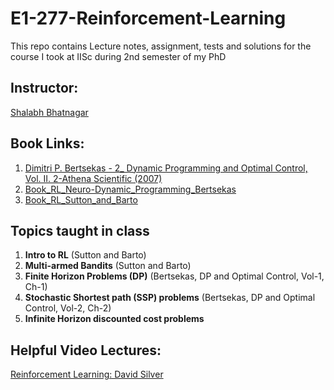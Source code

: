 # E1-277-Reinforcement-Learning
This repo contains Lecture notes, assignment, tests and solutions for the course I took at IISc during 2nd semester of my PhD

## Instructor:
[Shalabh Bhatnagar](https://www.csa.iisc.ac.in/~shalabh/index.html) 

## Book Links:
1. [Dimitri P. Bertsekas - 2_ Dynamic Programming and Optimal Control, Vol. II. 2-Athena Scientific (2007)](https://drive.google.com/file/d/1Tns86us-mp5XL50OlBw1ldQMoibiO5VJ/view?usp=sharing)
2. [Book_RL_Neuro-Dynamic_Programming_Bertsekas](https://drive.google.com/file/d/1855kAlYydnhHBOUQOhVJOQshzikXAHpC/view?usp=sharing)
3. [Book_RL_Sutton_and_Barto](https://drive.google.com/file/d/14rBt0MtnTe28vP_cI-JA41tB05z1A3PN/view?usp=sharing)

## Topics taught in class
1. **Intro to RL** (Sutton and Barto)
2. **Multi-armed Bandits** (Sutton and Barto)
3. **Finite Horizon Problems (DP)** (Bertsekas, DP and Optimal Control, Vol-1, Ch-1)
4. **Stochastic Shortest path (SSP) problems** (Bertsekas, DP and Optimal Control, Vol-2, Ch-2)
5. **Infinite Horizon discounted cost problems**

## Helpful Video Lectures:
[Reinforcement Learning: David Silver](https://www.youtube.com/playlist?list=PLzuuYNsE1EZAXYR4FJ75jcJseBmo4KQ9-)

